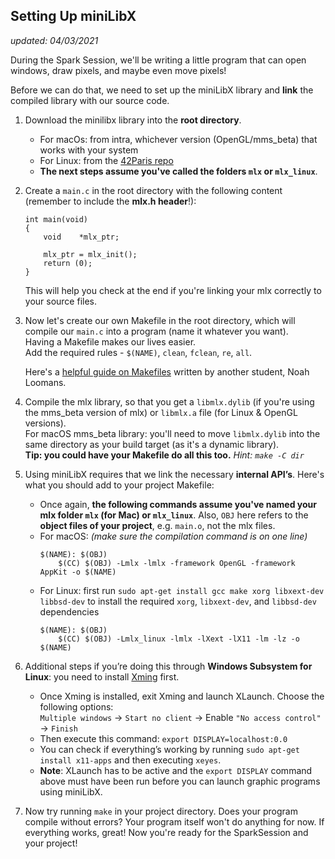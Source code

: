 ## Setting Up miniLibX
*updated: 04/03/2021*

During the Spark Session, we'll be writing a little program that can open windows, draw pixels, and maybe even move pixels!  

Before we can do that, we need to set up the miniLibX library and **link** the compiled library with our source code.  
1. Download the minilibx library into the **root directory**.
    - For macOs: from intra, whichever version (OpenGL/mms_beta) that works with your system
    - For Linux: from the [42Paris repo](https://github.com/42Paris/minilibx-linux)
    - **The next steps assume you've called the folders `mlx` or `mlx_linux`**.
2. Create a `main.c` in the root directory with the following content (remember to include the **mlx.h header**!):
    ```
    int	main(void)
    {
    	void	*mlx_ptr;
    
    	mlx_ptr = mlx_init();
    	return (0);
    }
    ```
    This will help you check at the end if you're linking your mlx correctly to your source files.
3. Now let's create our own Makefile in the root directory, which will compile our `main.c` into a program (name it whatever you want).  
    Having a Makefile makes our lives easier.  
    Add the required rules - `$(NAME)`, `clean`, `fclean`, `re`, `all`.  

    Here's a [helpful guide on Makefiles](https://noahloomans.com/tutorials/makefile/) written by another student, Noah Loomans.  
4. Compile the mlx library, so that you get a `libmlx.dylib` (if you're using the mms_beta version of mlx) or `libmlx.a` file (for Linux & OpenGL versions).  
    For macOS mms_beta library: you'll need to move `libmlx.dylib` into the same directory as your build target (as it's a dynamic library).  
    **Tip: you could have your Makefile do all this too.** *Hint: `make -C dir`*
5. Using miniLibX requires that we link the necessary **internal API’s**. Here's what you should add to your project Makefile:
    - Once again, **the following commands assume you've named your mlx folder `mlx` (for Mac) or `mlx_linux`**. Also, `OBJ` here refers to the **object files of your project**, e.g. `main.o`, not the mlx files.
    - For macOS: *(make sure the compilation command is on one line)*
        ```
        $(NAME): $(OBJ)
            $(CC) $(OBJ) -Lmlx -lmlx -framework OpenGL -framework AppKit -o $(NAME)
        ```
    - For Linux: first run `sudo apt-get install gcc make xorg libxext-dev libbsd-dev` to install the required `xorg`, `libxext-dev`, and `libbsd-dev` dependencies
        ```
        $(NAME): $(OBJ)
            $(CC) $(OBJ) -Lmlx_linux -lmlx -lXext -lX11 -lm -lz -o $(NAME)
        ```
6. Additional steps if you’re doing this through **Windows Subsystem for Linux**: you need to install [Xming](https://sourceforge.net/projects/xming/) first.
    - Once Xming is installed, exit Xming and launch XLaunch. Choose the following options:  
        `Multiple windows` -> `Start no client` -> Enable `"No access control"` -> `Finish`
    - Then execute this command: `export DISPLAY=localhost:0.0`
    - You can check if everything’s working by running `sudo apt-get install x11-apps` and then executing `xeyes`.
    - **Note**: XLaunch has to be active and the `export DISPLAY` command above must have been run before you can launch graphic programs using miniLibX.
7. Now try running `make` in your project directory. Does your program compile without errors? Your program itself won't do anything for now. If everything works, great! Now you're ready for the SparkSession and your project!